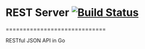 # REST Server [![Build Status](https://travis-ci.org/ATetiukhin/REST_Server.svg?branch=master)](https://travis-ci.org/ATetiukhin/REST_Server)

=============================

RESTful JSON API in Go
